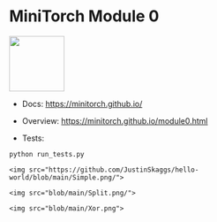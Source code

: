 # MiniTorch Module 0  

<img src="https://minitorch.github.io/_images/match.png" width="100px">

* Docs: https://minitorch.github.io/

* Overview: https://minitorch.github.io/module0.html

* Tests:

```
python run_tests.py

<img src="https://github.com/JustinSkaggs/hello-world/blob/main/Simple.png/">
 
<img src="blob/main/Split.png/">

<img src="blob/main/Xor.png">

 



 



    



     
